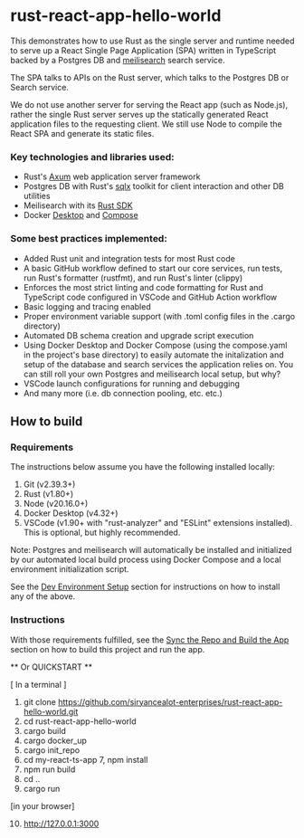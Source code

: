 # rust-react-app-hello-world

This demonstrates how to use Rust as the single server and runtime needed to serve up a React Single Page Application (SPA) written in TypeScript backed by a Postgres DB and [meilisearch](https://www.meilisearch.com/) search service. 

The SPA talks to APIs on the Rust server, which talks to the Postgres DB or Search service. 

We do not use another server for serving the React app (such as Node.js), rather the single Rust server serves up the statically generated React application files to the requesting client. We still use Node to compile the React SPA and generate its static files. 

### Key technologies and libraries used:
* Rust's [Axum](https://docs.rs/axum/latest/axum/) web application server framework
* Postgres DB with Rust's [sqlx](https://docs.rs/sqlx/latest/sqlx/) toolkit for client interaction and other DB utilities
* Meilisearch with its [Rust SDK](https://github.com/meilisearch/meilisearch-rust)
* Docker [Desktop](https://www.docker.com/products/docker-desktop/) and [Compose](https://docs.docker.com/compose/)

### Some best practices implemented:
* Added Rust unit and integration tests for most Rust code
* A basic GitHub workflow defined to start our core services, run tests, run Rust's formatter (rustfmt), and run Rust's linter (clippy)
* Enforces the most strict linting and code formatting for Rust and TypeScript code configured in VSCode and GitHub Action workflow
* Basic logging and tracing enabled
* Proper environment variable support (with .toml config files in the .cargo directory)
* Automated DB schema creation and upgrade script execution
* Using Docker Desktop and Docker Compose (using the compose.yaml in the project's base directory) to easily automate the initalization and setup of the database and search services the application relies on. You can still roll your own Postgres and meilisearch local setup, but why?
* VSCode launch configurations for running and debugging
* And many more (i.e. db connection pooling, etc. etc.)


## How to build 

### Requirements
The instructions below assume you have the following installed locally: 
1. Git (v2.39.3+)
2. Rust (v1.80+) 
3. Node (v20.16.0+)
5. Docker Desktop (v4.32+)
6. VSCode (v1.90+ with "rust-analyzer" and "ESLint" extensions installed). This is optional, but highly recommended. 

Note: Postgres and meilisearch will automatically be installed and initialized by our automated local build process using Docker Compose and a local environment initialization script. 

See the [Dev Environment Setup](https://docs.google.com/document/d/1XNp3Rvjv013czinhsvlJ8TVzIqlS23XuRvU68ydVp28/edit#heading=h.nmiyh3e307cw) section for instructions on how to install any of the above.

### Instructions
With those requirements fulfilled, see the [Sync the Repo and Build the App](https://docs.google.com/document/d/1XNp3Rvjv013czinhsvlJ8TVzIqlS23XuRvU68ydVp28/edit#heading=h.xjl3tbax05i7) section on how to build this project and run the app.

** Or QUICKSTART **

[ In a terminal ]

1. git clone https://github.com/siryancealot-enterprises/rust-react-app-hello-world.git
2. cd rust-react-app-hello-world
3. cargo build
4. cargo docker_up
5. cargo init_repo
6. cd my-react-ts-app
7, npm install
8. npm run build
9. cd ..
10. cargo run

[in your browser]

10. http://127.0.0.1:3000
